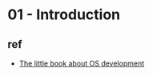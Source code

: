 # 01 - Introduction

## ref

- [The little book about OS development](https://littleosbook.github.io/)
